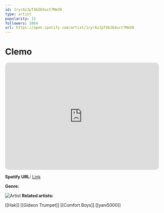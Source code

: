 ```yaml
---
id: 1ryrAzJpT4bI6Xuct7Mm30
type: artist
popularity: 12
followers: 1064
url: https://open.spotify.com/artist/1ryrAzJpT4bI6Xuct7Mm30
---
```

# Clemo

<iframe style="border-radius:12px" src="https://open.spotify.com/embed/artist/1ryrAzJpT4bI6Xuct7Mm30" width="100%" height="352" frameBorder="0" allowfullscreen="" allow="autoplay; clipboard-write; encrypted-media; fullscreen; picture-in-picture" loading="lazy"></iframe>

**Spotify URL:** [Link](https://open.spotify.com/artist/1ryrAzJpT4bI6Xuct7Mm30)

**Genre:** 

![Artist](https://i.scdn.co/image/ab67616d0000b273a3e303455084d597baccdb81)
**Related artists:**

[[Hak]]
[[Gideon Trumpet]]
[[Comfort Boys]]
[[yani5000]]
